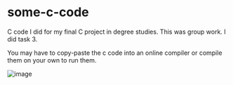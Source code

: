 # some-c-code
C code I did for my final C project in degree studies.
This was group work. I did task 3.

You may have to copy-paste the c code into an online compiler or compile them on your own to run them.

![image](https://github.com/eileenthg/some-c-code/assets/40307498/a909bb17-e49d-40db-90ce-9dafd2979da1)
